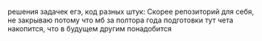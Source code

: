 решения задачек егэ, код разных штук:
Скорее репозиторий для себя, не закрываю потому что мб за полтора года подготовки тут чета накопится, что в будущем другим понадобится
